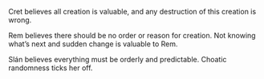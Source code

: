 Cret believes all creation is valuable, and any destruction of this creation is wrong. 

Rem believes there should be no order or reason for creation. Not knowing what’s next and sudden change is valuable to Rem. 

Slán believes everything must be orderly and predictable. Choatic randomness ticks her off. 